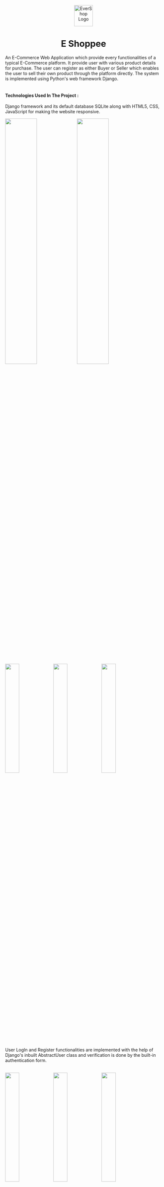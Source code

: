 <p>&nbsp;&nbsp;&nbsp;&nbsp;&nbsp;&nbsp;</p>

<p align="center">

<img width="60" height="68" alt="EverShop Logo" src="https://user-images.githubusercontent.com/113712434/229346903-8bddcdac-8791-40ae-b7e6-eeb176d3ed91.svg"/>
</p>
<p align="center">

  <h1 align="center">E Shoppee</h1>
</p>

An E-Commerce Web Application which provide every functionalities of a typical E-Commerce platform. It provide user with various product details for purchase. The user can register as either Buyer or Seller which enables the user to sell their own product through the platform directly. The system is implemented using Python's web framework Django.
<br><br>

#### Technologies Used In The Project : 
Django framework and its default database SQLite along with HTML5, CSS, JavaScript for making the website responsive.

<img src='https://user-images.githubusercontent.com/113712434/229342262-be9bf4d4-efe4-450a-aa23-151cc44e9cf4.png' width='45%'></img>
<img src='https://user-images.githubusercontent.com/113712434/229342289-c4d1cc5a-8712-4df1-80d1-c8d1bd7a2f1a.png' width='45%'></img>
<img src='https://user-images.githubusercontent.com/113712434/229342307-1a5ae8a9-6dcd-4b80-b108-891902a0d0f5.png' width='30%'></img>
<img src='https://user-images.githubusercontent.com/113712434/229342313-7ff25ad6-1369-4a5b-81e0-b8fba2b1c3ba.png' width='30%'></img>
<img src='https://user-images.githubusercontent.com/113712434/229342354-f45ee225-033e-448e-a53b-4405853c9c38.png' width='30%'></img>
<br><br><br>
##
User LogIn and Register functionalities are implemented with the help of Django's inbuilt AbstractUser class and verification is done by the built-in authentication form.
<br><br>

<img src='https://user-images.githubusercontent.com/113712434/229344320-a0613688-8969-4e67-b688-3ccaac72dfb2.png' width='30%'></img>
<img src='https://user-images.githubusercontent.com/113712434/229344328-c4b8095a-c6b0-485a-be54-6200ddaaa48d.png' width='30%'></img>
<img src='https://user-images.githubusercontent.com/113712434/229344333-f2230bb1-5954-45f5-a8df-48efdf2905e8.png' width='30%'></img>
<br><br><br>
##
Using The Dashboard Seller can see their orders and will be able to change the status of the orders as their shipment take place. the Seller can Update the existing products which they added and also be able to add new products as they want.
<br><br>

<img src='https://user-images.githubusercontent.com/113712434/229344984-181bafc2-7193-45fd-be45-564c0a5a5133.png' width='45%'></img>
<img src='https://user-images.githubusercontent.com/113712434/229344989-069841e6-e90c-44d6-a0b7-5e68a5f2bfe5.png' width='45%'></img>
<img src='https://user-images.githubusercontent.com/113712434/229344996-74dccd3c-bb20-45a0-b1fa-2b454815fa99.png' width='45%'></img>
<img src='https://user-images.githubusercontent.com/113712434/229345007-1b974fa8-805a-4f29-a614-7015235ec563.png' width='45%'></img>

<br><br>
Buyer can see the status of the order they placed and will be able to cancel the order as they want. Buyer can also see the products in the cart and total amount for purchasing the product. 




<img src='https://user-images.githubusercontent.com/113712434/229345712-89184af4-309d-4a49-807a-7b98b1359089.png' width='45%'></img>
<img src='https://user-images.githubusercontent.com/113712434/229345716-1bbdb6d9-ea5a-4eb6-be48-bd477bfffa90.png' width='45%'></img>

<img src='https://user-images.githubusercontent.com/113712434/229347693-161328a8-ed9c-4b6e-9895-8e80af11adac.png' width='45%'></img>
<img src='https://user-images.githubusercontent.com/113712434/229345725-409c0da3-497e-49d3-9425-7c4104005dc6.png' width='45%'></img>

## Note
For adding widgets to forms, a third party library is used which can be installed with the following command in your environment.

``` pip install django-widget-tweaks ```
## Deployed

👉 Live Demo - [E Shoppee](https://midajn.pythonanywhere.com/)
 <br><br><br>
> *If there any known bugs found or run into any issues please let me know. Please enjoy and feel free to share your opinion, constructive criticism, or comments about my work. Email: 👉 midlaj4n@gmail.com  Thank you!*

